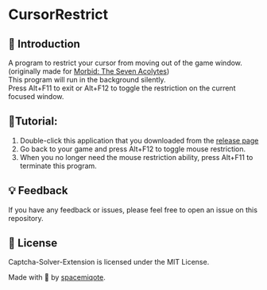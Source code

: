 # CursorRestrict
## 🚀 Introduction
A program to restrict your cursor from moving out of the game window.(originally made for [Morbid: The Seven Acolytes](https://store.steampowered.com/app/1140890/Morbid_The_Seven_Acolytes/))  
This program will run in the background silently.  
Press Alt+F11 to exit or Alt+F12 to toggle the restriction on the current focused window.
## 🌟Tutorial:
1. Double-click this application that you downloaded from the [release page](https://github.com/spacemiqote/CursorRestrict/releases/tag/%232024_04_05)  
2. Go back to your game and press Alt+F12 to toggle mouse restriction.  
3. When you no longer need the mouse restriction ability, press Alt+F11 to terminate this program.
## 💡 Feedback
If you have any feedback or issues, please feel free to open an issue on this repository.

## 📜 License
Captcha-Solver-Extension is licensed under the MIT License.

Made with 💜 by [spacemiqote](https://github.com/spacemiqote).

